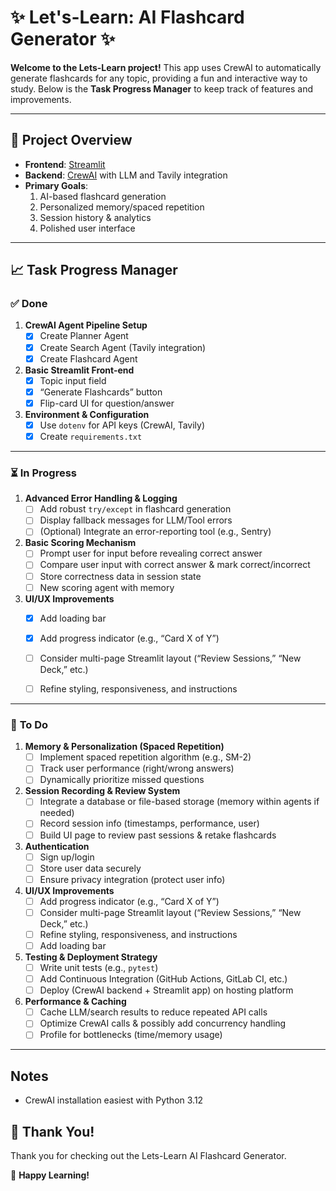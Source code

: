 # :sparkles: Let's-Learn: AI Flashcard Generator :sparkles:

**Welcome to the Lets-Learn project!** This app uses CrewAI to automatically generate flashcards for any topic, providing a fun and interactive way to study. Below is the **Task Progress Manager** to keep track of features and improvements.

---

## :bookmark_tabs: Project Overview

- **Frontend**: [Streamlit](https://streamlit.io/)  
- **Backend**: [CrewAI](https://crew.ai/) with LLM and Tavily integration  
- **Primary Goals**:
  1. AI-based flashcard generation  
  2. Personalized memory/spaced repetition  
  3. Session history & analytics  
  4. Polished user interface  

---

## :chart_with_upwards_trend: Task Progress Manager

### :white_check_mark: **Done**

1. **CrewAI Agent Pipeline Setup**  
   - [x] Create Planner Agent  
   - [x] Create Search Agent (Tavily integration)  
   - [x] Create Flashcard Agent

2. **Basic Streamlit Front-end**  
   - [x] Topic input field  
   - [x] “Generate Flashcards” button  
   - [x] Flip-card UI for question/answer

3. **Environment & Configuration**  
   - [x] Use `dotenv` for API keys (CrewAI, Tavily)  
   - [x] Create `requirements.txt`

---

### :hourglass_flowing_sand: **In Progress**

1. **Advanced Error Handling & Logging**  
   - [ ] Add robust `try/except` in flashcard generation  
   - [ ] Display fallback messages for LLM/Tool errors  
   - [ ] (Optional) Integrate an error-reporting tool (e.g., Sentry)

2. **Basic Scoring Mechanism**  
   - [ ] Prompt user for input before revealing correct answer  
   - [ ] Compare user input with correct answer & mark correct/incorrect  
   - [ ] Store correctness data in session state  
   - [ ] New scoring agent with memory
  
3. **UI/UX Improvements**  
   - [x] Add loading bar
   - [x] Add progress indicator (e.g., “Card X of Y”)  
   - [ ] Consider multi-page Streamlit layout (“Review Sessions,” “New Deck,” etc.)  
   - [ ] Refine styling, responsiveness, and instructions
   

---

### :dart: **To Do**

1. **Memory & Personalization (Spaced Repetition)**  
   - [ ] Implement spaced repetition algorithm (e.g., SM-2)  
   - [ ] Track user performance (right/wrong answers)  
   - [ ] Dynamically prioritize missed questions

2. **Session Recording & Review System**  
   - [ ] Integrate a database or file-based storage (memory within agents if needed)  
   - [ ] Record session info (timestamps, performance, user)  
   - [ ] Build UI page to review past sessions & retake flashcards

3. **Authentication**  
   - [ ] Sign up/login  
   - [ ] Store user data securely  
   - [ ] Ensure privacy integration (protect user info)

4. **UI/UX Improvements**  
   - [ ] Add progress indicator (e.g., “Card X of Y”)  
   - [ ] Consider multi-page Streamlit layout (“Review Sessions,” “New Deck,” etc.)  
   - [ ] Refine styling, responsiveness, and instructions
   - [ ] Add loading bar

5. **Testing & Deployment Strategy**  
   - [ ] Write unit tests (e.g., `pytest`)  
   - [ ] Add Continuous Integration (GitHub Actions, GitLab CI, etc.)  
   - [ ] Deploy (CrewAI backend + Streamlit app) on hosting platform

6. **Performance & Caching**  
   - [ ] Cache LLM/search results to reduce repeated API calls  
   - [ ] Optimize CrewAI calls & possibly add concurrency handling  
   - [ ] Profile for bottlenecks (time/memory usage)

---

## Notes
- CrewAI installation easiest with Python 3.12

## :tada: Thank You!

Thank you for checking out the Lets-Learn AI Flashcard Generator.

:rocket: **Happy Learning!**
